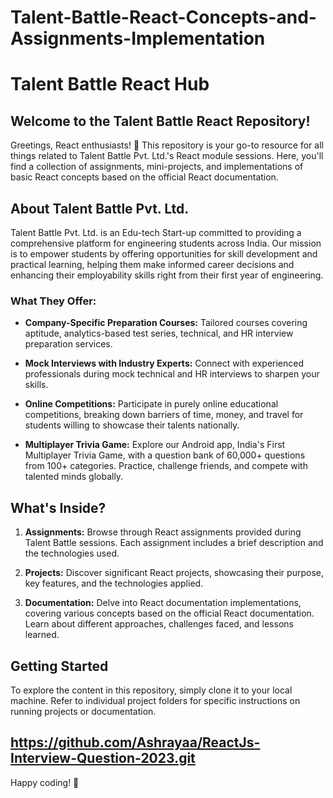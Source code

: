 # Talent-Battle-React-Concepts-and-Assignments-Implementation
# Talent Battle React Hub

## Welcome to the Talent Battle React Repository!

Greetings, React enthusiasts! 👋 This repository is your go-to resource for all things related to Talent Battle Pvt. Ltd.'s React module sessions. Here, you'll find a collection of assignments, mini-projects, and implementations of basic React concepts based on the official React documentation.

## About Talent Battle Pvt. Ltd.

Talent Battle Pvt. Ltd. is an Edu-tech Start-up committed to providing a comprehensive platform for engineering students across India. Our mission is to empower students by offering opportunities for skill development and practical learning, helping them make informed career decisions and enhancing their employability skills right from their first year of engineering.

### What They Offer:

- **Company-Specific Preparation Courses:** Tailored courses covering aptitude, analytics-based test series, technical, and HR interview preparation services.

- **Mock Interviews with Industry Experts:** Connect with experienced professionals during mock technical and HR interviews to sharpen your skills.

- **Online Competitions:** Participate in purely online educational competitions, breaking down barriers of time, money, and travel for students willing to showcase their talents nationally.

- **Multiplayer Trivia Game:** Explore our Android app, India's First Multiplayer Trivia Game, with a question bank of 60,000+ questions from 100+ categories. Practice, challenge friends, and compete with talented minds globally.

## What's Inside?

1. **Assignments:** Browse through React assignments provided during Talent Battle sessions. Each assignment includes a brief description and the technologies used.

2. **Projects:** Discover significant React projects, showcasing their purpose, key features, and the technologies applied.

3. **Documentation:** Delve into React documentation implementations, covering various concepts based on the official React documentation. Learn about different approaches, challenges faced, and lessons learned.

## Getting Started

To explore the content in this repository, simply clone it to your local machine. Refer to individual project folders for specific instructions on running projects or documentation.

## https://github.com/Ashrayaa/ReactJs-Interview-Question-2023.git

Happy coding! 🚀
